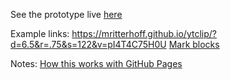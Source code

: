 See the prototype live [here](https://mritterhoff.github.io/ytlink)

Example links:
https://mritterhoff.github.io/ytclip/?d=6.5&r=.75&s=122&v=pI4T4C75H0U
[Mark blocks](https://mritterhoff.github.io/ytclip/?d=6.5&r=.75&s=950&v=pI4T4C75H0U)



Notes:
[How this works with GitHub Pages](https://github.com/facebook/create-react-app/blob/master/packages/react-scripts/template/README.md#github-pages)